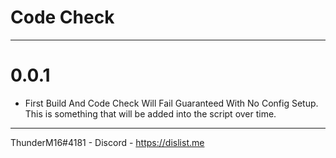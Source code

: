 # Code Check
--- 
# 0.0.1
- First Build And Code Check Will Fail Guaranteed With No Config Setup. This is something that will be added into the script over time.
---
ThunderM16#4181 - Discord - https://dislist.me
